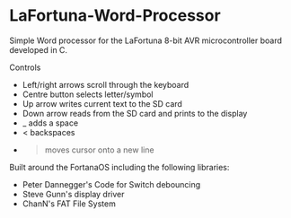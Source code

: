 # LaFortuna-Word-Processor
Simple Word processor for the LaFortuna 8-bit AVR microcontroller board developed in C.

Controls
  - Left/right arrows scroll through the keyboard
  - Centre button selects letter/symbol
  - Up arrow writes current text to the SD card
  - Down arrow reads from the SD card and prints to the display
  - _ adds a space
  - < backspaces
  - > moves cursor onto a new line

Built around the FortanaOS including the following libraries:

  - Peter Dannegger's Code for Switch debouncing
  - Steve Gunn's display driver
  - ChanN's FAT File System 

